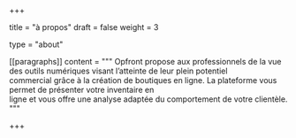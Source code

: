 +++

title = "à propos"
draft = false
weight = 3

type = "about"

[[paragraphs]]
content = """
    Opfront propose aux professionnels de la vue des outils numériques visant l’atteinte de leur plein potentiel \
    commercial grâce à la création de boutiques en ligne. La plateforme vous permet de présenter votre inventaire en \
    ligne et vous offre une analyse adaptée du comportement de votre clientèle.
    """

+++
